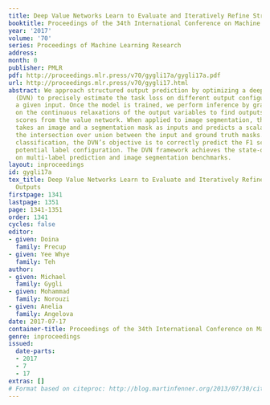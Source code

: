 ```yaml
---
title: Deep Value Networks Learn to Evaluate and Iteratively Refine Structured Outputs
booktitle: Proceedings of the 34th International Conference on Machine Learning
year: '2017'
volume: '70'
series: Proceedings of Machine Learning Research
address: 
month: 0
publisher: PMLR
pdf: http://proceedings.mlr.press/v70/gygli17a/gygli17a.pdf
url: http://proceedings.mlr.press/v70/gygli17.html
abstract: We approach structured output prediction by optimizing a deep value network
  (DVN) to precisely estimate the task loss on different output configurations for
  a given input. Once the model is trained, we perform inference by gradient descent
  on the continuous relaxations of the output variables to find outputs with promising
  scores from the value network. When applied to image segmentation, the value network
  takes an image and a segmentation mask as inputs and predicts a scalar estimating
  the intersection over union between the input and ground truth masks. For multi-label
  classification, the DVN’s objective is to correctly predict the F1 score for any
  potential label configuration. The DVN framework achieves the state-of-the-art results
  on multi-label prediction and image segmentation benchmarks.
layout: inproceedings
id: gygli17a
tex_title: Deep Value Networks Learn to Evaluate and Iteratively Refine Structured
  Outputs
firstpage: 1341
lastpage: 1351
page: 1341-1351
order: 1341
cycles: false
editor:
- given: Doina
  family: Precup
- given: Yee Whye
  family: Teh
author:
- given: Michael
  family: Gygli
- given: Mohammad
  family: Norouzi
- given: Anelia
  family: Angelova
date: 2017-07-17
container-title: Proceedings of the 34th International Conference on Machine Learning
genre: inproceedings
issued:
  date-parts:
  - 2017
  - 7
  - 17
extras: []
# Format based on citeproc: http://blog.martinfenner.org/2013/07/30/citeproc-yaml-for-bibliographies/
---
```

